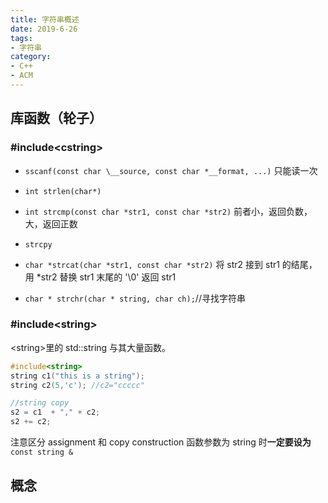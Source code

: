 ```yaml
---
title: 字符串概述
date: 2019-6-26
tags:
- 字符串
category:
- C++
- ACM
---
```


## 库函数（轮子）

### #include\<cstring>

* `sscanf(const char \__source, const char *__format, ...)`
只能读一次  

* `int strlen(char*)`

* `int strcmp(const char *str1, const char *str2)`
前者小，返回负数，大，返回正数

* `strcpy`

* `char *strcat(char *str1, const char *str2)`
将 str2 接到 str1 的结尾，用 \*str2 替换 str1 末尾的 '\0'
返回 str1

* `char * strchr(char * string, char ch);`//寻找字符串

### #include\<string>

\<string>里的 std::string 与其大量函数。

```c++
#include<string>
string c1("this is a string");
string c2(5,'c'); //c2="ccccc"

//string copy
s2 = c1  + "," + c2;
s2 += c2;
```

注意区分 assignment 和 copy construction
函数参数为 string 时**一定要设为** `const string &`

## 概念
